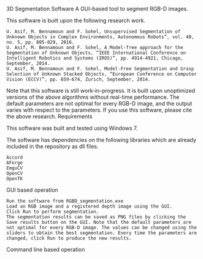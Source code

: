 3D Segmentation Software
A GUI-based tool to segment RGB-D images.

This software is built upon the following research work.

    U. Asif, M. Bennamoun and F. Sohel, Unsupervised Segmentation of Unknown Objects in Complex Environments, Autonomous Robots”, vol. 40, no. 5, pp. 805-829, 2016.
    U. Asif, M. Bennamoun and F. Sohel, A Model-free approach for the Segmentation of Unknown Objects, “IEEE International Conference on Intelligent Robotics and Systems (IROS)”, pp. 4914-4921, Chicago, September, 2014.
    U. Asif, M. Bennamoun and F. Sohel, Model-Free Segmentation and Grasp Selection of Unknown Stacked Objects, “European Conference on Computer Vision (ECCV)”, pp. 659-674, Zurich, September, 2014.

Note that this software is still work-in-progress. It is built upon unoptimized versions of the above algorithms without real-time performance. The default parameters are not optimal for every RGB-D image, and the output varies with respect to the parameters. If you use this software, please cite the above research.
Requirements

This software was built and tested using Windows 7.

The software has dependencies on the following libraries which are already included in the repository as dll files.

    Accord
    AForge
    EmguCV
    OpenCV
    OpenTK

GUI based operation

    Run the software from RGBD_segmentation.exe
    Load an RGB image and a registered depth image using the GUI.
    Click Run to perform segmentation.
    The segmentation results can be saved as PNG files by clicking the Save results button on the GUI. Note that the default parameters are not optimal for every RGB-D image. The values can be changed using the sliders to obtain the best segmentation. Every time the parameters are changed, click Run to produce the new results.

Command line based operation
